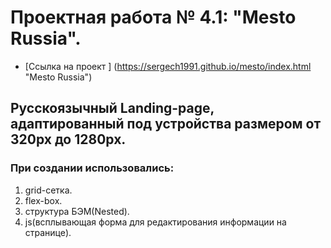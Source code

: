 # Проектная работа № 4.1: "Mesto Russia".

* [Ссылка на проект ] (https://sergech1991.github.io/mesto/index.html "Mesto Russia")

## Русскоязычный Landing-page, адаптированный под устройства размером от 320px до 1280px.

### При создании использовались:
1. grid-сетка.
2. flex-box.
3. структура БЭМ(Nested).
4. js(всплывающая форма для редактирования информации на странице).
